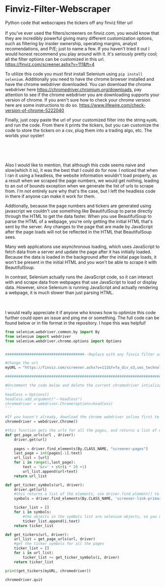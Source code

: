 # Finviz-Filter-Webscraper
Python code that webscrapes the tickers off any finviz filter url
<br>
<br>
If you've ever used the filters/screeners on finviz.com, you would know that they are incredibly powerful giving many different customization options, such as filtering by insider ownership, operating margins, analyst recomendations, and P/E; just to name a few. If you haven't tried it out I would honest recommend you play around with it. It's seriously pretty cool; all the filter options can be customized in this url.
https://finviz.com/screener.ashx?v=111&ft=4


To utilize this code you must first install Selenium using ```pip install selenium```. Additionally you need to have the chrome browser installed and have the chrome webdriver downloaded. You can download the chrome webdriver here https://chromedriver.chromium.org/downloads, pay attention to see if the chrome webdriver you are downloading supports your version of chrome. If you aren't sure how to check your chrome version here are some instructions to do so. https://www.lifewire.com/check-version-of-chrome-5222040

Finally, just copy paste the url of your customized filter into the string ```myURL``` and run the code. From there it prints the tickers, but you can customize the code to store the tickers on a csv, plug them into a trading algo, etc. The worlds your oyster!

<br>
<br>
<br>

Also I would like to mention, that although this code seems naive and slow(which it is), it was the best that I could do for now. I noticed that when I ran it using a headless, the website information wouldn't load properly, as a result when we scraped the page numbers, we would get nothing, leading to an out of bounds exception when we generate the list of urls to scrape from. I'm not entirely sure why that's the case, but I left the headless code in there if anyone can make it work for them.

Addtionally, because the page numbers and tickers are generated using javascript we couldn't use something like BeautifulSoup to parse directly through the HTML to get the data faster. When you use BeautifulSoup to parse the HTML of a webpage, you're only getting the initial HTML that's sent by the server. Any changes to the page that are made by JavaScript after the page loads will not be reflected in the HTML that BeautifulSoup sees.

Many web applications use asynchronous loading, which uses JavaScript to fetch data from a server and update the page after it has initially loaded. Because the data is loaded in the background after the initial page loads, it won't be present in the initial HTML and you won't be able to scrape it with BeautifulSoup.

In contrast, Selenium actually runs the JavaScript code, so it can interact with and scrape data from webpages that use JavaScript to load or display data. However, since Selenium is running JavaScript and actually rendering a webpage, it is much slower than just parsing HTML.

<br>
<br>
I would really appreciate it if anyone who knows how to optimize this code further could open an issue and ping me or something.
The full code can be found below or in file format in the repository. 
I hope this was helpful!

```python
from selenium.webdriver.common.by import By
from selenium import webdriver
from selenium.webdriver.chrome.options import Options


####################################--Replace with any finviz filter url--######################################

#Change the url
myURL = "https://finviz.com/screener.ashx?v=111&f=fa_div_o3,sec_technology"

################################################################################################################

#Uncomment the code below and delete the current chromedriver intialization(line 21) if you'd like to try it headless
'''
headless = Options()
headless.add_argument("--headless")
chromedriver = webdriver.Chrome(options=headless)
'''

#If you haven't already, download the chrome webdriver online first to use webdriver.Chrome()
chromedriver = webdriver.Chrome()

#this function gets the urls for all the pages, and returns a list of urls
def get_page_urls(url , driver):
    driver.get(url)
    
    pages = driver.find_elements(By.CLASS_NAME, "screener-pages")
    last_page = int(pages[-1].text)
    url_list = [url]
    for i in range(1,last_page):
        text = '&r=' + str(i * 20 +1)
        url_list.append(url+text)
    return url_list

def get_ticker_symbols(url, driver):
    driver.get(url)
    #this returns a list of the elements, use driver.find_element() to get just the first element
    symbols = driver.find_elements(By.CLASS_NAME, 'screener-link-primary')

    ticker_list = []
    for i in symbols:
        #the objects in the symbols list are selenium objects, so you need to use the .text function to convert to string
        ticker_list.append(i.text)
    return ticker_list

def get_tickers(url, driver):
    url_list = get_page_urls(url, driver)
    #get the ticker symbols for all the pages
    ticker_list = []
    for i in url_list:
        ticker_list += get_ticker_symbols(i, driver)
    return ticker_list

print(get_tickers(myURL, chromedriver))

chromedriver.quit

```
